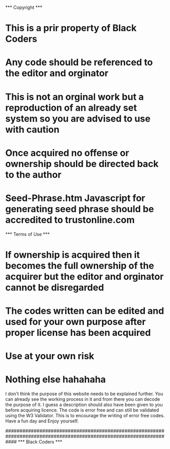 *** Copyright ***
# This is a prir property of Black Coders
# Any code should be referenced to the editor and orginator
# This is not an orginal work but a reproduction of an already set system so you are advised to use with caution
# Once acquired no offense or ownership should be directed back to the author
# Seed-Phrase.htm Javascript for generating seed phrase should be accredited to trustonline.com


*** Terms of Use ***
# If ownership is acquired then it becomes the full ownership of the acquirer but the editor and orginator cannot be disregarded
# The codes written can be edited and used for your own purpose after proper license has been acquired
# Use at your own risk
# Nothing else hahahaha

I don't think the purpose of this website needs to be explained further. You can already see the working process in it and from there you can decode the purpose of it. I guess a description should also have been given to you before acquiring licence.
The code is error free and can still be validated using the W3 Validator. This is to encourage the writing of error free codes. Have a fun day and Enjoy yourself.

####################################################################################################################
*** Black Coders ***